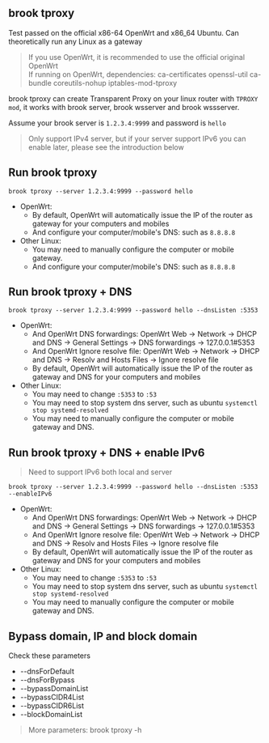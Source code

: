 ## brook tproxy

Test passed on the official x86-64 OpenWrt and x86_64 Ubuntu. Can theoretically run any Linux as a gateway

> If you use OpenWrt, it is recommended to use the official original OpenWrt<br/>
> If running on OpenWrt, dependencies: ca-certificates openssl-util ca-bundle coreutils-nohup iptables-mod-tproxy

brook tproxy can create Transparent Proxy on your linux router with `TPROXY mod`, it works with brook server, brook wsserver and brook wssserver.

Assume your brook server is `1.2.3.4:9999` and password is `hello`

> Only support IPv4 server, but if your server support IPv6 you can enable later, please see the introduction below

## Run brook tproxy

```
brook tproxy --server 1.2.3.4:9999 --password hello
```

-   OpenWrt:
    -   By default, OpenWrt will automatically issue the IP of the router as gateway for your computers and mobiles
    -   And configure your computer/mobile's DNS: such as `8.8.8.8`
-   Other Linux:
    -   You may need to manually configure the computer or mobile gateway.
    -   And configure your computer/mobile's DNS: such as `8.8.8.8`

## Run brook tproxy + DNS

```
brook tproxy --server 1.2.3.4:9999 --password hello --dnsListen :5353
```

-   OpenWrt:
    -   And OpenWrt DNS forwardings: OpenWrt Web -> Network -> DHCP and DNS -> General Settings -> DNS forwardings -> 127.0.0.1#5353
    -   And OpenWrt Ignore resolve file: OpenWrt Web -> Network -> DHCP and DNS -> Resolv and Hosts Files -> Ignore resolve file
    -   By default, OpenWrt will automatically issue the IP of the router as gateway and DNS for your computers and mobiles
-   Other Linux:
    -   You may need to change `:5353` to `:53`
    -   You may need to stop system dns server, such as ubuntu `systemctl stop systemd-resolved`
    -   You may need to manually configure the computer or mobile gateway and DNS.

## Run brook tproxy + DNS + enable IPv6

> Need to support IPv6 both local and server

```
brook tproxy --server 1.2.3.4:9999 --password hello --dnsListen :5353 --enableIPv6
```

-   OpenWrt:
    -   And OpenWrt DNS forwardings: OpenWrt Web -> Network -> DHCP and DNS -> General Settings -> DNS forwardings -> 127.0.0.1#5353
    -   And OpenWrt Ignore resolve file: OpenWrt Web -> Network -> DHCP and DNS -> Resolv and Hosts Files -> Ignore resolve file
    -   By default, OpenWrt will automatically issue the IP of the router as gateway and DNS for your computers and mobiles
-   Other Linux:
    -   You may need to change `:5353` to `:53`
    -   You may need to stop system dns server, such as ubuntu `systemctl stop systemd-resolved`
    -   You may need to manually configure the computer or mobile gateway and DNS.

## Bypass domain, IP and block domain

Check these parameters

-   --dnsForDefault
-   --dnsForBypass
-   --bypassDomainList
-   --bypassCIDR4List
-   --bypassCIDR6List
-   --blockDomainList

> More parameters: brook tproxy -h
